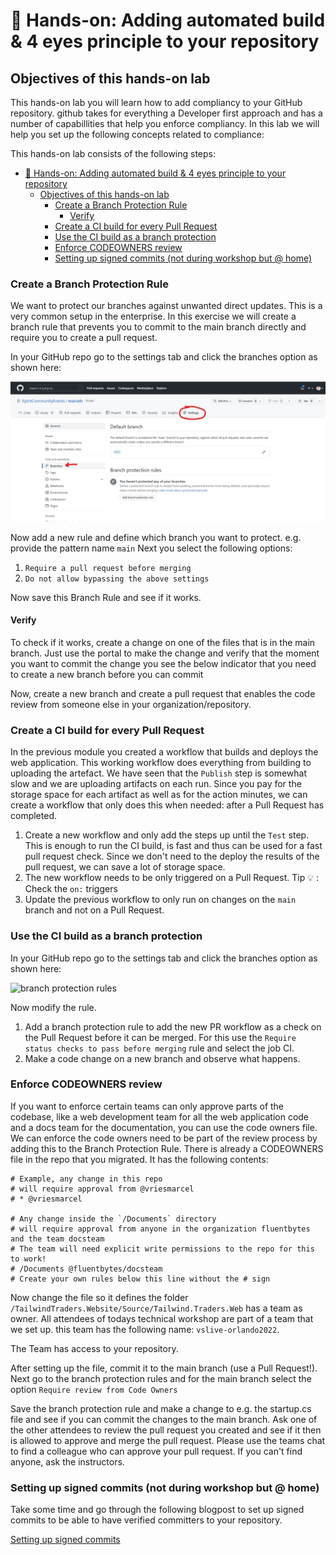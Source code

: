 # 🔨 Hands-on: Adding automated build & 4 eyes principle to your repository

## Objectives of this hands-on lab
This hands-on lab you will learn how to add compliancy to your GitHub repository. github takes for everything a Developer first approach and has a number of capabillities that help you enforce compliancy. In this lab we will help you set up the following concepts related to compliance:

This hands-on lab consists of the following steps:
- [🔨 Hands-on: Adding automated build & 4 eyes principle to your repository](#-hands-on-adding-automated-build--4-eyes-principle-to-your-repository)
  - [Objectives of this hands-on lab](#objectives-of-this-hands-on-lab)
    - [Create a Branch Protection Rule](#create-a-branch-protection-rule)
      - [Verify](#verify)
    - [Create a CI build for every Pull Request](#create-a-ci-build-for-every-pull-request)
    - [Use the CI build as a branch protection](#use-the-ci-build-as-a-branch-protection)
    - [Enforce CODEOWNERS review](#enforce-codeowners-review)
    - [Setting up signed commits (not during workshop but @ home)](#setting-up-signed-commits-not-during-workshop-but--home)

### Create a Branch Protection Rule
We want to protect our branches against unwanted direct updates. This is a very common setup in the enterprise.
In this exercise we will create a branch rule that prevents you to commit to the main branch directly and require you to create a pull request.

In your GitHub repo go to the settings tab and click the branches option as shown here:

![](/images/2022-11-12-13-45-58.png)

Now add a new rule and define which branch you want to protect. e.g. provide the pattern name `main`
Next you select the following options:
1. `Require a pull request before merging`
2. `Do not allow bypassing the above settings`


Now save this Branch Rule and see if it works.

#### Verify
To check if it works, create a change on one of the files that is in the main branch. Just use the portal to make the change and verify that the moment you want to commit the change you see the below indicator that you need to create a new branch before you can commit

Now, create a new branch and create a pull request that enables the code review from someone else in your organization/repository.


### Create a CI build for every Pull Request
In the previous module you created a workflow that builds and deploys the web application. This working workflow does everything from building to uploading the artefact. We have seen that the `Publish` step is somewhat slow and we are uploading artifacts on each run. Since you pay for the storage space for each artifact as well as for the action minutes, we can create a workflow that only does this when needed: after a Pull Request has completed.

1. Create a new workflow and only add the steps up until the `Test` step. This is enough to run the CI build, is fast and thus can be used for a fast pull request check. Since we don't need to the deploy the results of the pull request, we can save a lot of storage space.
1. The new workflow needs to be only triggered on a Pull Request. Tip :bulb: : Check the `on:` triggers  
1. Update the previous workflow to only run on changes on the `main` branch and not on a Pull Request.

### Use the CI build as a branch protection

In your GitHub repo go to the settings tab and click the branches option as shown here:

![branch protection rules](../images/branch-protection-rules.png)

Now modify the rule.

1. Add a branch protection rule to add the new PR workflow as a check on the Pull Request before it can be merged. For this use the `Require status checks to pass before merging` rule and select the job CI.
4. Make a code change on a new branch and observe what happens.

### Enforce CODEOWNERS review

If you want to enforce certain teams can only approve parts of the codebase, like a web development team for all the web application code and a docs team for the documentation, you can use the code owners file. We can enforce the code owners need to be part of the review process by adding this to the Branch Protection Rule.
There is already a CODEOWNERS file in the repo that you migrated. It has the following contents:

```
# Example, any change in this repo 
# will require approval from @vriesmarcel
# * @vriesmarcel

# Any change inside the `/Documents` directory
# will require approval from anyone in the organization fluentbytes and the team docsteam
# The team will need explicit write permissions to the repo for this to work!
# /Documents @fluentbytes/docsteam
# Create your own rules below this line without the # sign
```
Now change the file so it defines the folder `/TailwindTraders.Website/Source/Tailwind.Traders.Web` has a team as owner. All attendees of todays technical workshop are part of a team that we set up. this team has the following name: `vslive-orlando2022`.

The Team has access to your repository.

After setting up the file, commit it to the main branch (use a Pull Request!). Next go to the branch protection rules and for the main branch select the option `Require review from Code Owners`

Save the branch protection rule and make a change to e.g. the startup.cs file and see if you can commit the changes to the main branch. Ask one of the other attendees to review the pull request you created and see if it then is allowed to approve and merge the pull request. Please use the teams chat to find a colleague who can approve your pull request. If you can't find anyone, ask the instructors. 

### Setting up signed commits (not during workshop but @ home)
Take some time and go through the following blogpost to set up signed commits to be able to have verified committers to your repository.

[Setting up signed commits](https://withblue.ink/2020/05/17/how-and-why-to-sign-git-commits.html)




